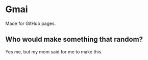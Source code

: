 # Gmai
Made for GitHub pages.
## Who would make something that random?
Yes me, but my mom said for me to make this.

